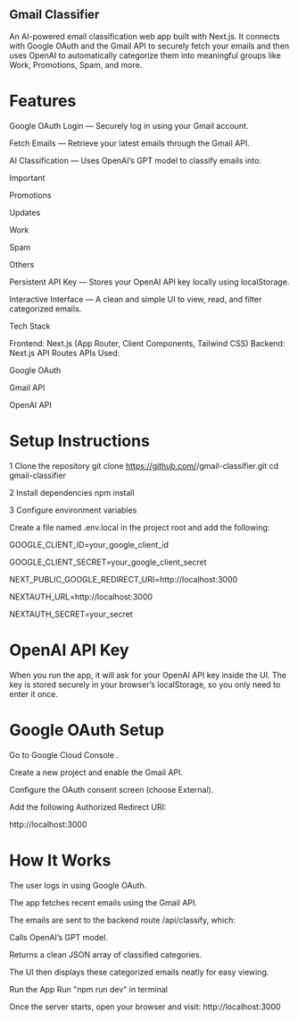 ## Gmail Classifier

An AI-powered email classification web app built with Next.js.
It connects with Google OAuth and the Gmail API to securely fetch your emails and then uses OpenAI to automatically categorize them into meaningful groups like Work, Promotions, Spam, and more.

# Features

 Google OAuth Login — Securely log in using your Gmail account.

 Fetch Emails — Retrieve your latest emails through the Gmail API.

 AI Classification — Uses OpenAI’s GPT model to classify emails into:

Important

Promotions

Updates

Work

Spam

Others

 Persistent API Key — Stores your OpenAI API key locally using localStorage.

 Interactive Interface — A clean and simple UI to view, read, and filter categorized emails.

 Tech Stack

Frontend: Next.js (App Router, Client Components, Tailwind CSS)
Backend: Next.js API Routes
APIs Used:

Google OAuth

Gmail API

OpenAI API

# Setup Instructions
1 Clone the repository
git clone https://github.com/<your-github-username>/gmail-classifier.git
cd gmail-classifier

2 Install dependencies
npm install

3 Configure environment variables

Create a file named .env.local in the project root and add the following:

GOOGLE_CLIENT_ID=your_google_client_id

GOOGLE_CLIENT_SECRET=your_google_client_secret

NEXT_PUBLIC_GOOGLE_REDIRECT_URI=http://localhost:3000

NEXTAUTH_URL=http://localhost:3000

NEXTAUTH_SECRET=your_secret

# OpenAI API Key

When you run the app, it will ask for your OpenAI API key inside the UI.
The key is stored securely in your browser’s localStorage, so you only need to enter it once.

# Google OAuth Setup

Go to Google Cloud Console
.

Create a new project and enable the Gmail API.

Configure the OAuth consent screen (choose External).

Add the following Authorized Redirect URI:

http://localhost:3000

# How It Works

The user logs in using Google OAuth.

The app fetches recent emails using the Gmail API.

The emails are sent to the backend route /api/classify, which:

Calls OpenAI’s GPT model.

Returns a clean JSON array of classified categories.

The UI then displays these categorized emails neatly for easy viewing.

Run the App
Run "npm run dev" in terminal


Once the server starts, open your browser and visit:
http://localhost:3000
